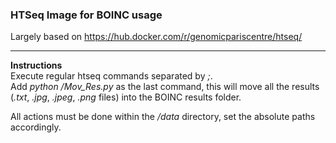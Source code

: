 ### HTSeq Image for BOINC usage

Largely based on <https://hub.docker.com/r/genomicpariscentre/htseq/>

--------

**Instructions**  
Execute regular htseq commands separated by *;*.  
Add *python /Mov_Res.py* as the last command, this will move all the results (*.txt*, *.jpg*, *.jpeg*, *.png* files) into the BOINC results folder.
  
All actions must be done within the */data* directory, set the absolute paths accordingly. 
